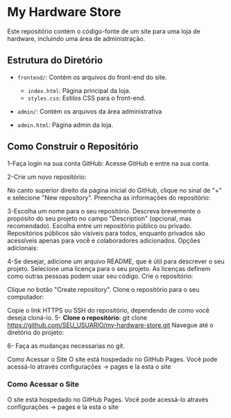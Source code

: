 # My Hardware Store

Este repositório contém o código-fonte de um site para uma loja de hardware, incluindo uma área de administração.

## Estrutura do Diretório

- `frontend/`: Contém os arquivos do front-end do site.
  - `index.html`: Página principal da loja.
  - `styles.css`: Estilos CSS para o front-end.

- `admin/`: Contém os arquivos da área administrativa
 - `admin.html`: Página admin da loja.

## Como Construir o Repositório

1-Faça login na sua conta GitHub: Acesse GitHub e entre na sua conta.
 
2-Crie um novo repositório:
 
No canto superior direito da página inicial do GitHub, clique no sinal de "+" e selecione "New repository".
Preencha as informações do repositório:
 
3-Escolha um nome para o seu repositório.
Descreva brevemente o propósito do seu projeto no campo "Description" (opcional, mas recomendado).
Escolha entre um repositório público ou privado. Repositórios públicos são visíveis para todos, enquanto privados são acessíveis apenas para você e colaboradores adicionados.
Opções adicionais:
 
4-Se desejar, adicione um arquivo README, que é útil para descrever o seu projeto.
Selecione uma licença para o seu projeto. As licenças definem como outras pessoas podem usar seu código.
Crie o repositório:
 
Clique no botão "Create repository".
Clone o repositório para o seu computador:
 
Copie o link HTTPS ou SSH do repositório, dependendo de como você deseja cloná-lo.
5- **Clone o repositório**:
   git clone https://github.com/SEU_USUARIO/my-hardware-store.git
Navegue até o diretório do projeto:

6- Faça as mudanças necessarias no git.

Como Acessar o Site
O site está hospedado no GitHub Pages. Você pode acessá-lo através configurações -> pages e la esta o site

### Como Acessar o Site

O site está hospedado no GitHub Pages. Você pode acessá-lo através configurações -> pages e la esta o site
